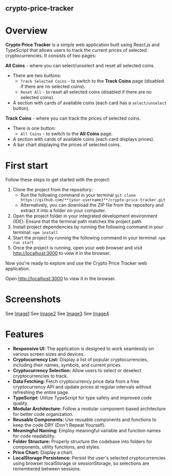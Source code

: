 ## crypto-price-tracker

# Overview

**Crypto Price Tracker** is a simple web application built using React.js and TypeScript that allows users to track the current prices of selected cryptocurrencies. It consists of two pages:

**All Coins** - where you can select/unselect and reset all selected coins.

-   There are two buttons:
    -   `Track Selected Coins` - to switch to the **Track Coins** page (disabled if there are no selected coins).
    -   `Reset All` - to reset all selected coins (disabled if there are no selected coins).
-   A section with cards of available coins (each card has a `select/unselect` button).

**Track Coins** - where you can track the prices of selected coins.

-   There is one button:
    -   `All Coins` - to switch to the **All Coins** page.
-   A section with cards of available coins (each card displays prices).
-   A bar chart displaying the prices of selected coins.

# First start

Follow these steps to get started with the project:

1.  Clone the project from the repository:
    -   Run the following command in your terminal `git clone https://github.com/**{your-username}**/crypto-price-tracker.git`
    -   Alternatively, you can download the ZIP file from the repository and extract it into a folder on your computer.
2.  Open the project folder in your integrated development environment (IDE). Ensure that the terminal path matches the project path.
3.  Install project dependencies by running the following command in your terminal: `npm install`
4.  Start the project by running the following command in your terminal: `npm run start`
5.  Once the project is running, open your web browser and visit [http://localhost:3000](http://localhost:3000/) to view it in the browser.


Now you're ready to explore and use the Crypto Price Tracker web application.

Open [http://localhost:3000](http://localhost:3000) to view it in the browser.

# Screenshots

See [Image1](https://i.ibb.co/MPHfdGW/Screenshot-2023-09-15-at-12-11-20.png)
See [Image2](https://i.ibb.co/y40Y6BG/Screenshot-2023-09-15-at-12-11-02.png)
See [Image3](https://i.ibb.co/k5xpwBP/Screenshot-2023-09-15-at-12-10-37.png)
See [Image4](https://i.ibb.co/2hRf07b/Screenshot-2023-09-15-at-12-07-57.png)

# Features

- **Responsive UI:** The application is designed to work seamlessly on various screen sizes and devices.
- **Cryptocurrency List:** Display a list of popular cryptocurrencies, including their names, symbols, and current prices.
- **Cryptocurrency Selection:** Allow users to select or deselect cryptocurrencies to track.
- **Data Fetching:** Fetch cryptocurrency price data from a free cryptocurrency API and update prices at regular intervals without refreshing the entire page.
- **TypeScript:** Utilize TypeScript for type safety and improved code quality.
- **Modular Architecture:** Follow a modular component-based architecture for better code organization.
- **Reusable Components:** Use reusable components and functions to keep the code DRY (Don't Repeat Yourself).
- **Meaningful Naming:** Employ meaningful variable and function names for code readability.
- **Folder Structure:** Properly structure the codebase into folders for components, utility functions, and styles.
- **Price Chart:** Display a chart.
- **LocalStorage Persistence:** Persist the user's selected cryptocurrencies using browser localStorage or sessionStorage, so selections are remembered between sessions.

